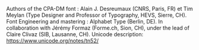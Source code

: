 Authors of the CPA-DM font :  Alain J. Desreumaux (CNRS, Paris, FR) et Tim Meylan (Type Designer and Professor of Typography, HEVS, Sierre, CH). Font Engineering and mastering : Alphabet Type (Berlin, DE). In collaboration with Jérémy Formaz (Forme.ch, Sion, CH), under the lead of Claire Clivaz (SIB, Lausanne, CH). Unicode description: https://www.unicode.org/notes/tn52/
